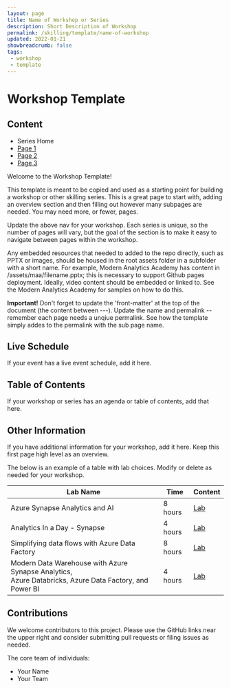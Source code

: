 ```yaml
---
layout: page
title: Name of Workshop or Series
description: Short Description of Workshop
permalink: /skilling/template/name-of-workshop
updated: 2022-01-21
showbreadcrumb: false
tags: 
 - workshop
 - template
---
```


# Workshop Template

##  Content

* Series Home
* [Page 1](/PartnerResources/skilling/template/name-of-workshop-page-1)
* [Page 2](/PartnerResources/skilling/template/name-of-workshop-page-2)
* [Page 3](/PartnerResources/skilling/template/name-of-workshop-page-3)

Welcome to the Workshop Template!

This template is meant to be copied and used as a starting point for building a workshop or other skilling series. This is a great page to start with, adding an overview section and then filling out however many subpages are needed. You may need more, or fewer, pages.

Update the above nav for your workshop. Each series is unique, so the number of pages will vary, but the goal of the section is to make it easy to navigate between pages within the workshop.

Any embedded resources that needed to added to the repo directly, such as PPTX or images, should be housed in the root assets folder in a subfolder with a short name. For example, Modern Analytics Academy has content in /assets/maa/filename.pptx; this is necessary to support Github pages deployment. Ideally, video content should be embedded or linked to. See the Modern Analytics Academy for samples on how to do this.

__Important!__ Don't forget to update the 'front-matter' at the top of the document (the content between ---). Update the name and permalink -- remember each page needs a unqiue permalink. See how the template simply addes to the permalink with the sub page name.

## Live Schedule

If your event has a live event schedule, add it here.

## Table of Contents

If your workshop or series has an agenda or table of contents, add that here. 

## Other Information

If you have additional information for your workshop, add it here. Keep this first page high level as an overview.

The below is an example of a table with lab choices. Modify or delete as needed for your workshop.

| Lab Name | Time | Content | 
|---|---|---|
| Azure Synapse Analytics and AI | 8 hours | [Lab](https://github.com/microsoft/MCW-Azure-Synapse-Analytics-and-AI/blob/master/Hands-on%20lab/HOL%20step-by%20step%20-%20Azure%20Synapse%20Analytics%20and%20AI.md) |
| Analytics In a Day - Synapse | 4 hours | [Lab](https://github.com/solliancenet/azure-synapse-analytics-day) |
| Simplifying data flows with Azure Data Factory | 8 hours | [Lab](https://github.com/solliancenet/tech-immersion-data-ai/blob/master/data-exp5/README.md) |
| Modern Data Warehouse with Azure Synapse Analytics, <br />Azure Databricks, Azure Data Factory, and Power BI | 4 hours | [Lab](https://github.com/solliancenet/tech-immersion-data-ai/blob/master/data-exp6/README.md) |

## Contributions

We welcome contributors to this project. Please use the GitHub links near the upper right and consider submitting pull requests or filing issues as needed.

The core team of individuals:
* Your Name
* Your Team